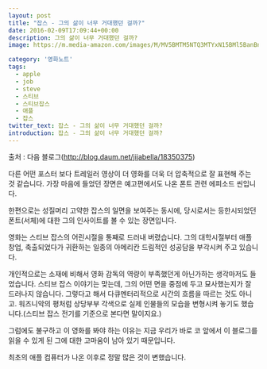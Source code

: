 ```yaml
---
layout: post
title: "잡스 - 그의 삶이 너무 거대했던 걸까?"
date: 2016-02-09T17:09:44+00:00
description: 그의 삶이 너무 거대했던 걸까?
image: https://m.media-amazon.com/images/M/MV5BMTM5NTQ3MTYxN15BMl5BanBnXkFtZTcwODE2Nzk3OQ@@._V1_SY1000_CR0,0,674,1000_AL_.jpg

category: '영화노트'  
tags:
  - apple
  - job
  - steve
  - 스티브
  - 스티브잡스
  - 애플
  - 잡스
twitter_text: 잡스 - 그의 삶이 너무 거대했던 걸까?
introduction: 잡스 - 그의 삶이 너무 거대했던 걸까?
---
```

 
출처 : 다음 블로그(<http://blog.daum.net/jijabella/18350375>)

다른 어떤 포스터 보다 트레일러 영상이 더 영화를 더욱 더 압축적으로 잘 표현해 주는 것 같습니다. 가장 마음에 들었던 장면은 예고편에서도 나온 폰트 관련 에피소드 씬입니다.

한편으로는 성질머리 고약한 잡스의 일면을 보여주는 동시에, 당시로서는 등한시되었던 폰트(서체)에 대한 그의 인사이트를 볼 수 있는 장면입니다.

영화는 스티브 잡스의 어린시절을 통째로 드러내 버렸습니다. 그의 대학시절부터 애플 창업, 축출되었다가 귀환하는 일종의 아메리칸 드림적인 성공담을 부각시켜 주고 있습니다.

개인적으로는 소재에 비해서 영화 감독의 역량이 부족했던게 아닌가하는 생각마저도 들었습니다. 스티브 잡스 이야기는 맞는데, 그의 어떤 면을 중점에 두고 묘사했는지가 잘 드러나지 않습니다. 그렇다고 해서 다큐멘터리적으로 시간의 흐름을 따르는 것도 아니고. 워즈니악의 평처럼 상당부부 각색으로 실제 인물들의 모습을 변형시켜 놓기도 했습니다.(스티브 잡스 전기를 기준으로 본다면 말이지요.)

그럼에도 불구하고 이 영화를 봐야 하는 이유는 지금 우리가 바로 코 앞에서 이 블로그를 읽을 수 있게 된 그에 대한 고마움이 남아 있기 때문입니다.

최초의 애플 컴퓨터가 나온 이후로 정말 많은 것이 변했습니다.